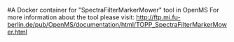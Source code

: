 #A Docker container for "SpectraFilterMarkerMower" tool in OpenMS
For more information about the tool please visit:
http://ftp.mi.fu-berlin.de/pub/OpenMS/documentation/html/TOPP_SpectraFilterMarkerMower.html
